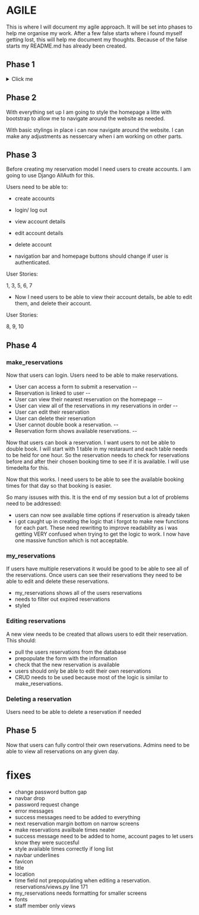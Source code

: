 # AGILE

This is where I will document my agile approach. It will be set into phases to help me organise my work. After a few false starts where i found myself getting lost, this will help me document my thoughts. Because of the false starts my README.md has already been created. 

## Phase 1

<details>
<summary>Click me</summary>

- Setup repo.
- Create Django project.
- Install basic dependencies and add to requirements.
- Create procfile to deploy to Heroku.
- Create app on Heroku.
- Link GitHub repo to Heroku app.
- Test to deploy working project ASAP.
- Document project creation and deployment.
- Perform design thinking exercise for features to include in project.
- Add user stories to readme.
- Add wireframes to readme.
- Mock up initial database design and document in readme.
- List and link technologies used in readme. ------------------------------
- Use GitHub projects. Create user stories.

</details>

## Phase 2

With everything set up I am going to style the homepage a litte with bootstrap to allow me to navigate around the website as needed.

With basic stylings in place i can now navigate around the website. I can make any adjustments as nessercary when i am working on other parts.

## Phase 3 

Before creating my reservation model I need users to create accounts. I am going to use Django AllAuth for this.

Users need to be able to:
- create accounts 
- login/ log out
- view account details
- edit account details
- delete account

- navigation bar and homepage buttons should change if user is authenticated.

User Stories:

1, 3, 5, 6, 7

- Now I need users to be able to view their account details, be able to edit them, and delete their account.

User Stories:

8, 9, 10

## Phase 4 

### make_reservations

Now that users can login. Users need to be able to make reservations. 

- User can access a form to submit a reservation --
- Reservation is linked to user --
- User can view their nearest reservation on the homepage --
- User can view all of the reservations in my reservations in order --
- User can edit their reservation
- User can delete their reservation 
- User cannot double book a reservation. --
- Reservation form shows available reservations. -- 

Now that users can book a reservation. I want users to not be able to double book. I will start with 1 table in my restaraunt and each table needs to be held for one hour. So the reservation needs to check for reservations before and after their chosen booking time to see if it is available. I will use timedelta for this. 

Now that this works. I need users to be able to see the available booking times for that day so that booking is easier.

So many issuses with this. It is the end of my session but a lot of problems need to be addressed:

- users can now see available time options if reservation is already taken
- i got caught up in creating the logic that i forgot to make new functions for each part. These need rewriting to improve readability as i was getting VERY confused when trying to get the logic to work. I now have one massive function which is not acceptable.

### my_reservations

If users have multiple reservations it would be good to be able to see all of the reservations. Once users can see their reservations they need to be able to edit and delete these reservations. 

- my_reservations shows all of the users reservations
- needs to filter out expired reservations 
- styled

### Editing reservations 

A new view needs to be created that allows users to edit their reservation. This should:
- pull the users reservations from the database
- prepopulate the form with the information
- check that the new reservation is available
- users should only be able to edit their own reservations
- CRUD needs to be used because most of the logic is similar to make_reservations.

### Deleting a reservation 

Users need to be able to delete a reservation if needed

## Phase 5

Now that users can fully control their own reservations. Admins need to be able to view all reservations on any given day. 









# fixes
- change password button gap
- navbar drop
- password request change
- error messages
- success messages need to be added to everything
- next reservation margin bottom on narrow screens
- make reservations availbale times neater
- success message need to be added to home, account pages to let users know they were succesful
- style available times correctly if long list
- navbar underlines
- favicon
- title
- location
- time field not prepopulating when editing a reservation. reservations/views.py line 171
- my_reservations needs formatting for smaller screens
- fonts
- staff member only views


